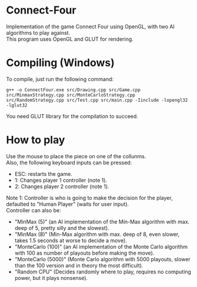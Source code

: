 # Connect-Four
Implementation of the game Connect Four using OpenGL, with two AI algorithms to play against.  
This program uses OpenGL and GLUT for rendering.  

# Compiling (Windows)
To compile, just run the following command:  
```
g++ -o ConnectFour.exe src/Drawing.cpp src/Game.cpp src/MinmaxStrategy.cpp src/MonteCarloStrategy.cpp src/RandomStrategy.cpp src/Test.cpp src/main.cpp -Iinclude -lopengl32 -lglut32
```
You need GLUT library for the compilation to succeed.

# How to play
Use the mouse to place the piece on one of the collunms.  
Also, the following keyboard inputs can be pressed:  
* ESC: restarts the game.
* 1: Changes player 1 controller (note 1).
* 2: Changes player 2 controller (note 1).  

Note 1: Controller is who is going to make the decision for the player, defaulted to "Human Player" (waits for user input).  
Controller can also be:  
* "MinMax (5)" (an AI implementation of the Min-Max algorithm with max. deep of 5, pretty silly and the slowest).
* "MinMax (8)" (Min-Max algorithm with max. deep of 8, even slower, takes 1.5 seconds at worse to decide a move).
* "MonteCarlo (100)" (an AI implementation of the Monte Carlo algorithm with 100 as number of playouts before making the move).
* "MonteCarlo (5000)" (Monte Carlo algorithm with 5000 playouts, slower than the 100 version and in theory the most difficult).
* "Random CPU" (Decides randomly where to play, requires no computing power, but it plays nonsense).
